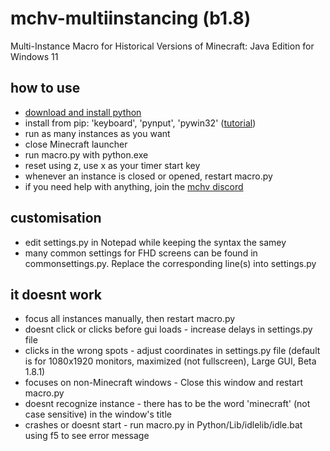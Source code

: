 # mchv-multiinstancing (b1.8)
Multi-Instance Macro for Historical Versions of Minecraft: Java Edition for Windows 11

## how to use
- [download and install python](https://www.python.org/downloads/)<br />
- install from pip: 'keyboard', 'pynput', 'pywin32' ([tutorial](https://www.youtube.com/watch?v=jnpC_Ib_lbc))<br />
- run as many instances as you want<br />
- close Minecraft launcher<br />
- run macro.py with python.exe<br />
- reset using z, use x as your timer start key<br />
- whenever an instance is closed or opened, restart macro.py<br />
- if you need help with anything, join the [mchv discord](https://discord.com/invite/SdCStmwJ46)<br />

## customisation
- edit settings.py in Notepad while keeping the syntax the samey<br />
- many common settings for FHD screens can be found in commonsettings.py. Replace the corresponding line(s) into settings.py<br />

## it doesnt work
- focus all instances manually, then restart macro.py<br />
- doesnt click or clicks before gui loads - increase delays in settings.py file<br />
- clicks in the wrong spots - adjust coordinates in settings.py file (default is for 1080x1920 monitors, maximized (not fullscreen), Large GUI, Beta 1.8.1)<br />
- focuses on non-Minecraft windows - Close this window and restart macro.py<br />
- doesnt recognize instance - there has to be the word 'minecraft' (not case sensitive) in the window's title<br />
- crashes or doesnt start - run macro.py in Python/Lib/idlelib/idle.bat using f5 to see error message<br />
